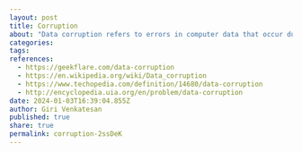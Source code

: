 ```yaml
---
layout: post
title: Corruption
about: "Data corruption refers to errors in computer data that occur during writing, reading, storage, transmission, or processing, which introduce unintended changes to the original data. Computer, transmission, and storage systems use a number of measures to provide end-to-end data integrity, or lack of errors."
categories:
tags:
references:
  - https://geekflare.com/data-corruption
  - https://en.wikipedia.org/wiki/Data_corruption
  - https://www.techopedia.com/definition/14680/data-corruption
  - http://encyclopedia.uia.org/en/problem/data-corruption
date: 2024-01-03T16:39:04.855Z
author: Giri Venkatesan
published: true
share: true
permalink: corruption-2ssDeK
---
```

